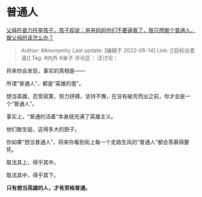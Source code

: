 # 普通人
[父母在奋力托举孩子，孩子却说：爸爸妈妈你们不要逼我了，我只想做个普通人，做父母的该怎么办？](https://www.zhihu.com/question/531834366/answer/2484835393)
> Author: #Anonymity
> Last update: [编辑于 2022-05-14]
> Link: [[目标谷爱凌]]
> Tag: #内外 #亲子
> 评论区：
> 泛讨论：

将来你会发现，事实的真相是——

所谓“普通人”，都是“英雄的蛋”。

想当英雄，忍受寂寞，努力拼搏，坚持不懈，在没有破壳而出之前，你才会是一个“普通人”。

事实上，“普通的活着“本身就充满了英雄主义。

他们敢生娃，这得多大的胆子。

你如果“想当普通人”，将来你看到街上每一个走路生风的“普通人”都会羡慕得要死。

取法其上，得乎其中。

取法其中，得乎其下。

**只有想当英雄的人，才有资格普通。**
